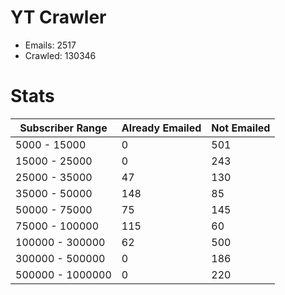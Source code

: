 # YT Crawler
- Emails: 2517
- Crawled: 130346

# Stats
| Subscriber Range  | Already Emailed | Not Emailed |
|-------|-------|-------|
| 5000 - 15000 | 0 | 501 |
| 15000 - 25000 | 0 | 243 |
| 25000 - 35000 | 47 | 130 |
| 35000 - 50000 | 148 | 85 |
| 50000 - 75000 | 75 | 145 |
| 75000 - 100000 | 115 | 60 |
| 100000 - 300000 | 62 | 500 |
| 300000 - 500000 | 0 | 186 |
| 500000 - 1000000 | 0 | 220 |
